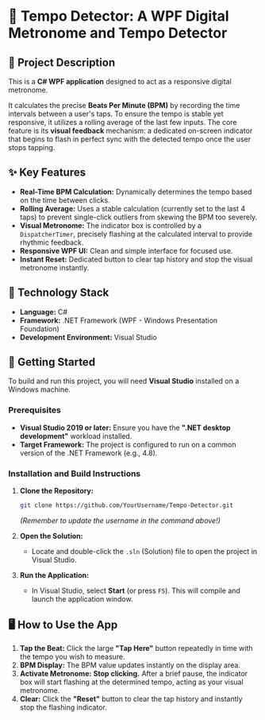 # 🥁 Tempo Detector: A WPF Digital Metronome and Tempo Detector

## 📝 Project Description

This is a **C# WPF application** designed to act as a responsive digital metronome.

It calculates the precise **Beats Per Minute (BPM)** by recording the time intervals between a user's taps. To ensure the tempo is stable yet responsive, it utilizes a rolling average of the last few inputs. The core feature is its **visual feedback** mechanism: a dedicated on-screen indicator that begins to flash in perfect sync with the detected tempo once the user stops tapping.

## ✨ Key Features

* **Real-Time BPM Calculation:** Dynamically determines the tempo based on the time between clicks.
* **Rolling Average:** Uses a stable calculation (currently set to the last 4 taps) to prevent single-click outliers from skewing the BPM too severely.
* **Visual Metronome:** The indicator box is controlled by a `DispatcherTimer`, precisely flashing at the calculated interval to provide rhythmic feedback.
* **Responsive WPF UI:** Clean and simple interface for focused use.
* **Instant Reset:** Dedicated button to clear tap history and stop the visual metronome instantly.

## 🚀 Technology Stack

* **Language:** C#
* **Framework:** .NET Framework (WPF - Windows Presentation Foundation)
* **Development Environment:** Visual Studio

## 🚀 Getting Started

To build and run this project, you will need **Visual Studio** installed on a Windows machine.

### Prerequisites

* **Visual Studio 2019 or later:** Ensure you have the **".NET desktop development"** workload installed.
* **Target Framework:** The project is configured to run on a common version of the .NET Framework (e.g., 4.8).

### Installation and Build Instructions

1.  **Clone the Repository:**
    ```bash
    git clone https://github.com/YourUsername/Tempo-Detector.git
    ```
    *(Remember to update the username in the command above!)*

2.  **Open the Solution:**
    * Locate and double-click the `.sln` (Solution) file to open the project in Visual Studio.

3.  **Run the Application:**
    * In Visual Studio, select **Start** (or press `F5`). This will compile and launch the application window.

## 🖥️ How to Use the App

1.  **Tap the Beat:** Click the large **"Tap Here"** button repeatedly in time with the tempo you wish to measure.
2.  **BPM Display:** The BPM value updates instantly on the display area.
3.  **Activate Metronome:** **Stop clicking.** After a brief pause, the indicator box will start flashing at the determined tempo, acting as your visual metronome.
4.  **Clear:** Click the **"Reset"** button to clear the tap history and instantly stop the flashing indicator.
